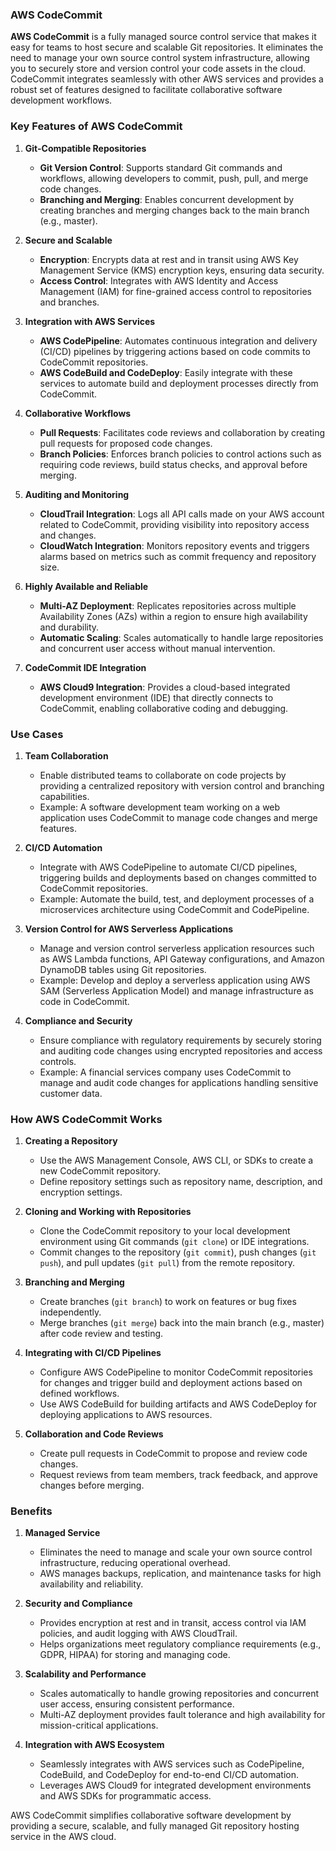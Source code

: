 ### AWS CodeCommit

**AWS CodeCommit** is a fully managed source control service that makes it easy for teams to host secure and scalable Git repositories. It eliminates the need to manage your own source control system infrastructure, allowing you to securely store and version control your code assets in the cloud. CodeCommit integrates seamlessly with other AWS services and provides a robust set of features designed to facilitate collaborative software development workflows.

### Key Features of AWS CodeCommit

1. **Git-Compatible Repositories**
   - **Git Version Control**: Supports standard Git commands and workflows, allowing developers to commit, push, pull, and merge code changes.
   - **Branching and Merging**: Enables concurrent development by creating branches and merging changes back to the main branch (e.g., master).

2. **Secure and Scalable**
   - **Encryption**: Encrypts data at rest and in transit using AWS Key Management Service (KMS) encryption keys, ensuring data security.
   - **Access Control**: Integrates with AWS Identity and Access Management (IAM) for fine-grained access control to repositories and branches.

3. **Integration with AWS Services**
   - **AWS CodePipeline**: Automates continuous integration and delivery (CI/CD) pipelines by triggering actions based on code commits to CodeCommit repositories.
   - **AWS CodeBuild and CodeDeploy**: Easily integrate with these services to automate build and deployment processes directly from CodeCommit.

4. **Collaborative Workflows**
   - **Pull Requests**: Facilitates code reviews and collaboration by creating pull requests for proposed code changes.
   - **Branch Policies**: Enforces branch policies to control actions such as requiring code reviews, build status checks, and approval before merging.

5. **Auditing and Monitoring**
   - **CloudTrail Integration**: Logs all API calls made on your AWS account related to CodeCommit, providing visibility into repository access and changes.
   - **CloudWatch Integration**: Monitors repository events and triggers alarms based on metrics such as commit frequency and repository size.

6. **Highly Available and Reliable**
   - **Multi-AZ Deployment**: Replicates repositories across multiple Availability Zones (AZs) within a region to ensure high availability and durability.
   - **Automatic Scaling**: Scales automatically to handle large repositories and concurrent user access without manual intervention.

7. **CodeCommit IDE Integration**
   - **AWS Cloud9 Integration**: Provides a cloud-based integrated development environment (IDE) that directly connects to CodeCommit, enabling collaborative coding and debugging.

### Use Cases

1. **Team Collaboration**
   - Enable distributed teams to collaborate on code projects by providing a centralized repository with version control and branching capabilities.
   - Example: A software development team working on a web application uses CodeCommit to manage code changes and merge features.

2. **CI/CD Automation**
   - Integrate with AWS CodePipeline to automate CI/CD pipelines, triggering builds and deployments based on changes committed to CodeCommit repositories.
   - Example: Automate the build, test, and deployment processes of a microservices architecture using CodeCommit and CodePipeline.

3. **Version Control for AWS Serverless Applications**
   - Manage and version control serverless application resources such as AWS Lambda functions, API Gateway configurations, and Amazon DynamoDB tables using Git repositories.
   - Example: Develop and deploy a serverless application using AWS SAM (Serverless Application Model) and manage infrastructure as code in CodeCommit.

4. **Compliance and Security**
   - Ensure compliance with regulatory requirements by securely storing and auditing code changes using encrypted repositories and access controls.
   - Example: A financial services company uses CodeCommit to manage and audit code changes for applications handling sensitive customer data.

### How AWS CodeCommit Works

1. **Creating a Repository**
   - Use the AWS Management Console, AWS CLI, or SDKs to create a new CodeCommit repository.
   - Define repository settings such as repository name, description, and encryption settings.

2. **Cloning and Working with Repositories**
   - Clone the CodeCommit repository to your local development environment using Git commands (`git clone`) or IDE integrations.
   - Commit changes to the repository (`git commit`), push changes (`git push`), and pull updates (`git pull`) from the remote repository.

3. **Branching and Merging**
   - Create branches (`git branch`) to work on features or bug fixes independently.
   - Merge branches (`git merge`) back into the main branch (e.g., master) after code review and testing.

4. **Integrating with CI/CD Pipelines**
   - Configure AWS CodePipeline to monitor CodeCommit repositories for changes and trigger build and deployment actions based on defined workflows.
   - Use AWS CodeBuild for building artifacts and AWS CodeDeploy for deploying applications to AWS resources.

5. **Collaboration and Code Reviews**
   - Create pull requests in CodeCommit to propose and review code changes.
   - Request reviews from team members, track feedback, and approve changes before merging.

### Benefits

1. **Managed Service**
   - Eliminates the need to manage and scale your own source control infrastructure, reducing operational overhead.
   - AWS manages backups, replication, and maintenance tasks for high availability and reliability.

2. **Security and Compliance**
   - Provides encryption at rest and in transit, access control via IAM policies, and audit logging with AWS CloudTrail.
   - Helps organizations meet regulatory compliance requirements (e.g., GDPR, HIPAA) for storing and managing code.

3. **Scalability and Performance**
   - Scales automatically to handle growing repositories and concurrent user access, ensuring consistent performance.
   - Multi-AZ deployment provides fault tolerance and high availability for mission-critical applications.

4. **Integration with AWS Ecosystem**
   - Seamlessly integrates with AWS services such as CodePipeline, CodeBuild, and CodeDeploy for end-to-end CI/CD automation.
   - Leverages AWS Cloud9 for integrated development environments and AWS SDKs for programmatic access.

AWS CodeCommit simplifies collaborative software development by providing a secure, scalable, and fully managed Git repository hosting service in the AWS cloud.
